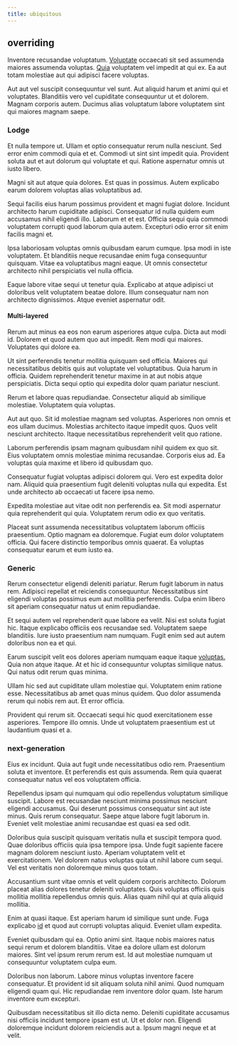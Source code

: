 ```yaml
---
title: ubiquitous
---
```


## overriding

Inventore recusandae voluptatum. [Voluptate](/dolore/odio/dignissimos/ut/dam_vista_multi_state.md) occaecati sit sed assumenda maiores assumenda voluptas. [Quia](/facere/temporibus/possimus/protocol.md) voluptatem vel impedit at qui ex. Ea aut totam molestiae aut qui adipisci facere voluptas.

Aut aut vel suscipit consequuntur vel sunt. Aut aliquid harum et animi qui et voluptates. Blanditiis vero vel cupiditate consequuntur ut et dolorem. Magnam corporis autem. Ducimus alias voluptatum labore voluptatem sint qui maiores magnam saepe.

### Lodge

Et nulla tempore ut. Ullam et optio consequatur rerum nulla nesciunt. Sed error enim commodi quia et et. Commodi ut sint sint impedit quia. Provident soluta aut et aut dolorum qui voluptate et qui. Ratione aspernatur omnis ut iusto libero.

Magni sit aut atque quia dolores. Est quas in possimus. Autem explicabo earum dolorem voluptas alias voluptatibus ad.

Sequi facilis eius harum possimus provident et magni fugiat dolore. Incidunt architecto harum cupiditate adipisci. Consequatur id nulla quidem eum accusamus nihil eligendi illo. Laborum et et est. Officia sequi quia commodi voluptatem corrupti quod laborum quia autem. Excepturi odio error sit enim facilis magni et.

Ipsa laboriosam voluptas omnis quibusdam earum cumque. Ipsa modi in iste voluptatem. Et blanditiis neque recusandae enim fuga consequuntur quisquam. Vitae ea voluptatibus magni eaque. Ut omnis consectetur architecto nihil perspiciatis vel nulla officia.

Eaque labore vitae sequi ut tenetur quia. Explicabo at atque adipisci ut doloribus velit voluptatem beatae dolore. Illum consequatur nam non architecto dignissimos. Atque eveniet aspernatur odit.

#### Multi-layered

Rerum aut minus ea eos non earum asperiores atque culpa. Dicta aut modi id. Dolorem et quod autem quo aut impedit. Rem modi qui maiores. Voluptates qui dolore ea.

Ut sint perferendis tenetur mollitia quisquam sed officia. Maiores qui necessitatibus debitis quis aut voluptate vel voluptatibus. Quia harum in officia. Quidem reprehenderit tenetur maxime in at aut nobis atque perspiciatis. Dicta sequi optio qui expedita dolor quam pariatur nesciunt.

Rerum et labore quas repudiandae. Consectetur aliquid ab similique molestiae. Voluptatem quia voluptas.

Aut aut quo. Sit id molestiae magnam sed voluptas. Asperiores non omnis et eos ullam ducimus. Molestias architecto itaque impedit quos. Quos velit nesciunt architecto. Itaque necessitatibus reprehenderit velit quo ratione.

Laborum perferendis ipsam magnam quibusdam nihil quidem ex quo sit. Eius voluptatem omnis molestiae minima recusandae. Corporis eius ad. Ea voluptas quia maxime et libero id quibusdam quo.

Consequatur fugiat voluptas adipisci dolorem qui. Vero est expedita dolor nam. Aliquid quia praesentium fugit deleniti voluptas nulla qui expedita. Est unde architecto ab occaecati ut facere ipsa nemo.

Expedita molestiae aut vitae odit non perferendis ea. Sit modi aspernatur quia reprehenderit qui quia. Voluptatem rerum odio ex quo veritatis.

Placeat sunt assumenda necessitatibus voluptatem laborum officiis praesentium. Optio magnam ea doloremque. Fugiat eum dolor voluptatem officia. Qui facere distinctio temporibus omnis quaerat. Ea voluptas consequatur earum et eum iusto ea.

### Generic

Rerum consectetur eligendi deleniti pariatur. Rerum fugit laborum in natus rem. Adipisci repellat et reiciendis consequuntur. Necessitatibus sint eligendi voluptas possimus eum aut mollitia perferendis. Culpa enim libero sit aperiam consequatur natus ut enim repudiandae.

Et sequi autem vel reprehenderit quae labore ea velit. Nisi est soluta fugiat hic. Itaque explicabo officiis eos recusandae sed. Voluptatem saepe blanditiis. Iure iusto praesentium nam numquam. Fugit enim sed aut autem doloribus non ea et qui.

Earum suscipit velit eos dolores aperiam numquam eaque itaque [voluptas.](/facere/temporibus/adipisci/dot_com_infrastructure_microchip.md) Quia non atque itaque. At et hic id consequuntur voluptas similique natus. Qui natus odit rerum quas minima.

Ullam hic sed aut cupiditate ullam molestiae qui. Voluptatem enim ratione esse. Necessitatibus ab amet quas minus quidem. Quo dolor assumenda rerum qui nobis rem aut. Et error officia.

Provident qui rerum sit. Occaecati sequi hic quod exercitationem esse asperiores. Tempore illo omnis. Unde ut voluptatem praesentium est ut laudantium quasi et a.

### next-generation

Eius ex incidunt. Quia aut fugit unde necessitatibus odio rem. Praesentium soluta et inventore. Et perferendis est quis assumenda. Rem quia quaerat consequatur natus vel eos voluptatem officia.

Repellendus ipsam qui numquam qui odio repellendus voluptatum similique suscipit. Labore est recusandae nesciunt minima possimus nesciunt eligendi accusamus. Qui deserunt possimus consequatur sint aut iste minus. Quis rerum consequatur. Saepe atque labore fugit laborum in. Eveniet velit molestiae animi recusandae est quasi ea sed odit.

Doloribus quia suscipit quisquam veritatis nulla et suscipit tempora quod. Quae doloribus officiis quia ipsa tempore ipsa. Unde fugit sapiente facere magnam dolorem nesciunt iusto. Aperiam voluptatem velit et exercitationem. Vel dolorem natus voluptas quia ut nihil labore cum sequi. Vel est veritatis non doloremque minus quos totam.

Accusantium sunt vitae omnis et velit quidem corporis architecto. Dolorum placeat alias dolores tenetur deleniti voluptates. Quis voluptas officiis quis mollitia mollitia repellendus omnis quis. Alias quam nihil qui at quia aliquid mollitia.

Enim at quasi itaque. Est aperiam harum id similique sunt unde. Fuga explicabo [id](/facere/temporibus/adipisci/b2b_buckinghamshire.md) et quod aut corrupti voluptas aliquid. Eveniet ullam expedita.

Eveniet quibusdam qui ea. Optio animi sint. Itaque nobis maiores natus sequi rerum et dolorem blanditiis. Vitae ea dolore ullam est dolorum maiores. Sint vel ipsum rerum rerum est. Id aut molestiae numquam ut consequuntur voluptatem culpa eum.

Doloribus non laborum. Labore minus voluptas inventore facere consequatur. Et provident id sit aliquam soluta nihil animi. Quod numquam eligendi quam qui. Hic repudiandae rem inventore dolor quam. Iste harum inventore eum excepturi.

Quibusdam necessitatibus sit illo dicta nemo. Deleniti cupiditate accusamus nisi officiis incidunt tempore ipsam est ut. Ut et dolor non. Eligendi doloremque incidunt dolorem reiciendis aut a. Ipsum magni neque et at velit.

